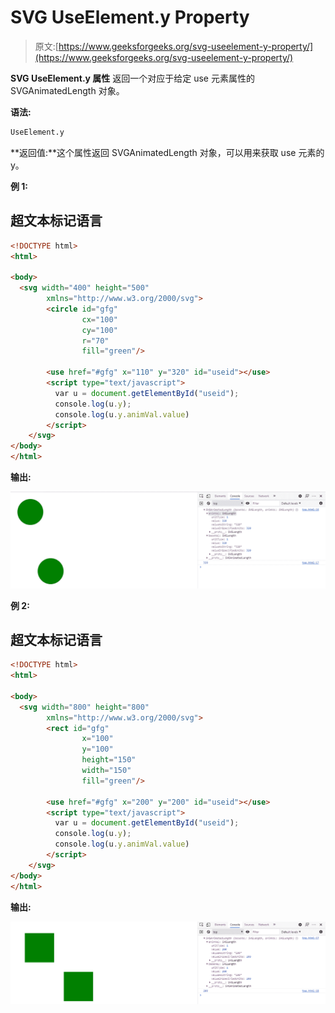 # SVG UseElement.y Property

> 原文:[https://www.geeksforgeeks.org/svg-useelement-y-property/](https://www.geeksforgeeks.org/svg-useelement-y-property/)

**SVG UseElement.y 属性** 返回一个对应于给定 use 元素属性的 SVGAnimatedLength 对象。

**语法:**

```html
UseElement.y
```

**返回值:**这个属性返回 SVGAnimatedLength 对象，可以用来获取 use 元素的 y。

**例 1:**

## 超文本标记语言

```html
<!DOCTYPE html> 
<html> 

<body>
  <svg width="400" height="500"
        xmlns="http://www.w3.org/2000/svg">        
        <circle id="gfg" 
                cx="100" 
                cy="100" 
                r="70" 
                fill="green"/> 

        <use href="#gfg" x="110" y="320" id="useid"></use> 
        <script type="text/javascript">
          var u = document.getElementById("useid");
          console.log(u.y);
          console.log(u.y.animVal.value)
        </script>
    </svg> 
</body>
</html>
```

**输出:**

![](img/14b9dd661926f567bac89806bb17b5e9.png)

**例 2:**

## 超文本标记语言

```html
<!DOCTYPE html> 
<html> 

<body>
  <svg width="800" height="800"
        xmlns="http://www.w3.org/2000/svg">        
        <rect id="gfg" 
                x="100" 
                y="100" 
                height="150"
                width="150"
                fill="green"/> 

        <use href="#gfg" x="200" y="200" id="useid"></use> 
        <script type="text/javascript">
          var u = document.getElementById("useid");
          console.log(u.y);
          console.log(u.y.animVal.value)
        </script>
    </svg> 
</body>
</html>
```

**输出:**

![](img/c015a3ffb3e913e4beab21d52a05c8ae.png)